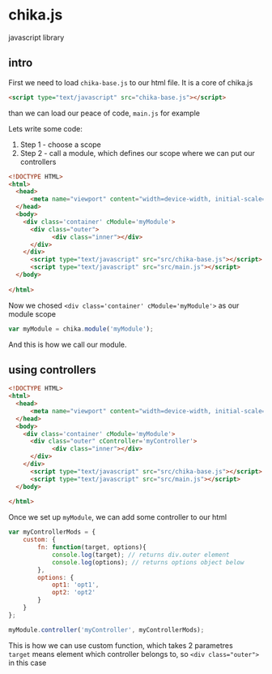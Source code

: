 # chika.js

javascript library

## intro

First we need to load `chika-base.js` to our html file. It is a core of chika.js
```html
<script type="text/javascript" src="chika-base.js"></script>
```
than we can load our peace of code, `main.js` for example

Lets write some code:
1. Step 1 - choose a scope
2. Step 2 - call a module, which defines our scope where we can put our controllers

```html
<!DOCTYPE HTML>
<html>
  <head>
      <meta name="viewport" content="width=device-width, initial-scale=1, maximum-scale=1, user-scalable=no">
  </head>
  <body> 
    <div class='container' cModule='myModule'>
      <div class="outer">
            <div class="inner"></div>
      </div>
    </div>
      <script type="text/javascript" src="src/chika-base.js"></script>
      <script type="text/javascript" src="src/main.js"></script>
  </body>
    
</html>  
```
Now we chosed `<div class='container' cModule='myModule'>` as our module scope

```javascript
var myModule = chika.module('myModule'); 
```
And this is how we call our module.

## using controllers

```html
<!DOCTYPE HTML>
<html>
  <head>
      <meta name="viewport" content="width=device-width, initial-scale=1, maximum-scale=1, user-scalable=no">
  </head>
  <body> 
    <div class='container' cModule='myModule'>
      <div class="outer" cController='myController'>
            <div class="inner"></div>
      </div>
    </div>
      <script type="text/javascript" src="src/chika-base.js"></script>
      <script type="text/javascript" src="src/main.js"></script>
  </body>
    
</html>  
```
Once we set up `myModule`, we can add some controller to our html

```javascript
var myControllerMods = {
    custom: {
        fn: function(target, options){
            console.log(target); // returns div.outer element
            console.log(options); // returns options object below
        },
        options: {
            opt1: 'opt1',
            opt2: 'opt2'
        }
    }
};

myModule.controller('myController', myControllerMods);
```
This is how we can use custom function, which takes 2 parametres  
`target` means element which controller belongs to, so `<div class="outer">` in this case


